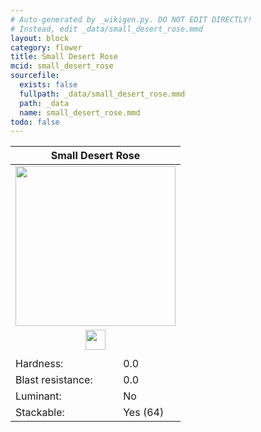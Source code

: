 ```yaml
---
# Auto-generated by _wikigen.py. DO NOT EDIT DIRECTLY!
# Instead, edit _data/small_desert_rose.mmd
layout: block
category: flower
title: Small Desert Rose
mcid: small_desert_rose
sourcefile:
  exists: false
  fullpath: _data/small_desert_rose.mmd
  path: _data
  name: small_desert_rose.mmd
todo: false
---
```


<table class="block-info"><thead><tr>
<th colspan=2>Small Desert Rose</th>
</tr></thead><tbody>
<tr><td colspan=2 class="cell-image-big" style="text-align:center"><img src="/allotment/img/textures/allotment/small_desert_rose.png" width="256" height="256" alt="" class="preview-icon"></td></tr>
<tr><td colspan=2 class="cell-image-small" style="text-align:center"><img src="/allotment/img/inventory_textures/allotment/small_desert_rose.png" width="32" height="32" alt="" class="inventory-icon"></td></tr>
<tr><td colspan=2 style="text-align:center"><span class="tool-info tool-none tool-level-0" title="Does not require or break faster with any tool"></span></td></tr>
<tr><td>Hardness:</td><td>0.0</td></tr>
<tr><td>Blast resistance:</td><td>0.0</td></tr>
<tr><td>Luminant:</td><td>No</td></tr>
<tr><td>Stackable:</td><td>Yes (64)</td></tr>
</tbody></table>

